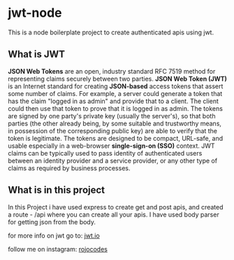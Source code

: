 # jwt-node
This is a node boilerplate project to create authenticated apis using jwt.

## What is JWT
**JSON Web Tokens** are an open, industry standard RFC 7519 method for representing claims securely between two parties.
**JSON Web Token (JWT)** is an Internet standard for creating **JSON-based** access tokens that assert some number of claims. For example, a server could generate a token that has the claim "logged in as admin" and provide that to a client. The client could then use that token to prove that it is logged in as admin. The tokens are signed by one party's private key (usually the server's), so that both parties (the other already being, by some suitable and trustworthy means, in possession of the corresponding public key) are able to verify that the token is legitimate. The tokens are designed to be compact, URL-safe, and usable especially in a web-browser **single-sign-on (SSO)** context. JWT claims can be typically used to pass identity of authenticated users between an identity provider and a service provider, or any other type of claims as required by business processes.

## What is in this project
In this Project i have used express to create get and post apis, and created a route - /api where you can create all your apis.
I have used body parser for getting json from the body.

for more info on jwt go to: [jwt.io](https://jwt.io/)

follow me on instagram: [rojocodes](https://www.instagram.com/rojocodes/)